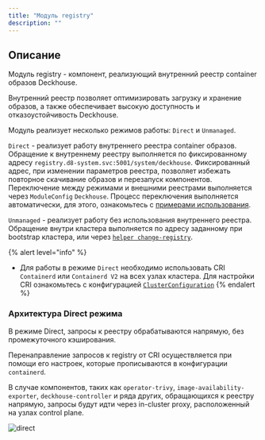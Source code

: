 ```yaml
---
title: "Модуль registry"
description: ""
---
```


## Описание

Модуль registry - компонент, реализующий внутренний реестр container образов Deckhouse.

Внутренний реестр позволяет оптимизировать загрузку и хранение образов, а также обеспечивает высокую доступность и отказоустойчивость Deckhouse.

Модуль реализует несколько режимов работы: `Direct` и `Unmanaged`.

`Direct` - реализует работу внутреннего реестра container образов. Обращение к внутреннему реестру выполняется по фиксированному адресу `registry.d8-system.svc:5001/system/deckhouse`. Фиксированный адрес, при изменении параметров реестра, позволяет избежать повторное скачивание образов и перезапуск компонентов. Переключение между режимами и внешними реестрами выполняется через `ModuleConfig` `Deckhouse`. Процесс переключения выполняется автоматически, для этого, ознакомьтесь с [примерами использования](./examples.html).

`Unmanaged` - реализует работу без использования внутреннего реестра. Обращение внутри кластера выполняется по адресу заданному при bootstrap кластера, или через [`helper change-registry`](/products/kubernetes-platform/documentation/v1/deckhouse-faq.html#как-переключить-работающий-кластер-deckhouse-на-использование-стороннего-registry).

{% alert level="info" %}
- Для работы в режиме `Direct` необходимо использовать CRI `Containerd` или `Containerd V2` на всех узлах кластера. Для настройки CRI ознакомьтесь с конфигурацией [`ClusterConfiguration`](/products/kubernetes-platform/documentation/v1/installing/configuration.html#clusterconfiguration)
{% endalert %}

### Архитектура Direct режима

В режиме Direct, запросы к реестру обрабатываются напрямую, без промежуточного кэширования.

Перенаправление запросов к registry от CRI осуществляется при помощи его настроек, которые прописываются в конфигурации `containerd`.

В случае компонентов, таких как `operator-trivy`, `image-availability-exporter`, `deckhouse-controller` и ряда других, обращающихся к реестру напрямую, запросы будут идти через in-cluster proxy, расположенный на узлах control plane.

<!--- Source: mermaid code from docs/internal/DIRECT.md --->
![direct](../../images/registry-module/direct.png)

<!-- ### Proxy режим
Данный режим позволяет registry выступать в качестве промежуточного прокси-сервера между клиентом и удалённым реестром, оптимизируя доступ к часто используемым образам и уменьшая нагрузку на сеть.
Запуск кеширующего Proxy реестра осуществляется виде статических подов на узлах control plane. Для обеспечения высокой доступности к кеширующему Proxy, используется балансировщик установленный на каждый узел кластера.
Обращение к Proxy registry от CRI осуществляется через балансировщик. Настройки для обращения к балансировщику прописываются в конфигурации `containerd`.
В случае компонентов, обращающихся к реестру напрямую, таких как `operator-trivy`, `image-availability-exporter`, `deckhouse-controller` и ряда других, обращения будут идти также через кеширующий Proxy реестр. -->

<!-- ### Local режим
Данный режим позволяет создавать локальную копию registry внутри кластера. Образы из удалённого реестра полностью скопированы в локальное хранилище.
Работа локального registry идентична работы кеширующего proxy. Запуск локального registry осуществляется в виде статических подов на узлах control plane. Для обеспечения высокой доступности к локальному registry, используется балансировщик установленный на каждый узел кластера.
Обращение к локальному registry от CRI осуществляется через балансировщик. Настройки для обращения к балансировщику прописываются в конфигурации `containerd`.
В случае компонентов, обращающихся к реестру напрямую, таких как `operator-trivy`, `image-availability-exporter`, `deckhouse-controller` и ряда других, обращения будут идти также в локальный реестр.
Для наполнения локального registry образами используется инструмент d8.
-->
